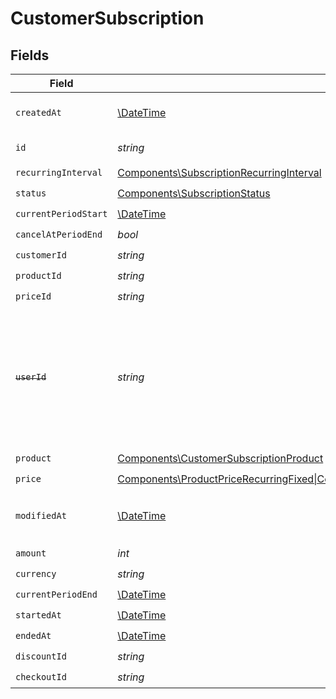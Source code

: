 # CustomerSubscription


## Fields

| Field                                                                                                                                                                                                                                                                    | Type                                                                                                                                                                                                                                                                     | Required                                                                                                                                                                                                                                                                 | Description                                                                                                                                                                                                                                                              |
| ------------------------------------------------------------------------------------------------------------------------------------------------------------------------------------------------------------------------------------------------------------------------ | ------------------------------------------------------------------------------------------------------------------------------------------------------------------------------------------------------------------------------------------------------------------------ | ------------------------------------------------------------------------------------------------------------------------------------------------------------------------------------------------------------------------------------------------------------------------ | ------------------------------------------------------------------------------------------------------------------------------------------------------------------------------------------------------------------------------------------------------------------------ |
| `createdAt`                                                                                                                                                                                                                                                              | [\DateTime](https://www.php.net/manual/en/class.datetime.php)                                                                                                                                                                                                            | :heavy_check_mark:                                                                                                                                                                                                                                                       | Creation timestamp of the object.                                                                                                                                                                                                                                        |
| `id`                                                                                                                                                                                                                                                                     | *string*                                                                                                                                                                                                                                                                 | :heavy_check_mark:                                                                                                                                                                                                                                                       | The ID of the object.                                                                                                                                                                                                                                                    |
| `recurringInterval`                                                                                                                                                                                                                                                      | [Components\SubscriptionRecurringInterval](../../Models/Components/SubscriptionRecurringInterval.md)                                                                                                                                                                     | :heavy_check_mark:                                                                                                                                                                                                                                                       | N/A                                                                                                                                                                                                                                                                      |
| `status`                                                                                                                                                                                                                                                                 | [Components\SubscriptionStatus](../../Models/Components/SubscriptionStatus.md)                                                                                                                                                                                           | :heavy_check_mark:                                                                                                                                                                                                                                                       | N/A                                                                                                                                                                                                                                                                      |
| `currentPeriodStart`                                                                                                                                                                                                                                                     | [\DateTime](https://www.php.net/manual/en/class.datetime.php)                                                                                                                                                                                                            | :heavy_check_mark:                                                                                                                                                                                                                                                       | N/A                                                                                                                                                                                                                                                                      |
| `cancelAtPeriodEnd`                                                                                                                                                                                                                                                      | *bool*                                                                                                                                                                                                                                                                   | :heavy_check_mark:                                                                                                                                                                                                                                                       | N/A                                                                                                                                                                                                                                                                      |
| `customerId`                                                                                                                                                                                                                                                             | *string*                                                                                                                                                                                                                                                                 | :heavy_check_mark:                                                                                                                                                                                                                                                       | N/A                                                                                                                                                                                                                                                                      |
| `productId`                                                                                                                                                                                                                                                              | *string*                                                                                                                                                                                                                                                                 | :heavy_check_mark:                                                                                                                                                                                                                                                       | N/A                                                                                                                                                                                                                                                                      |
| `priceId`                                                                                                                                                                                                                                                                | *string*                                                                                                                                                                                                                                                                 | :heavy_check_mark:                                                                                                                                                                                                                                                       | N/A                                                                                                                                                                                                                                                                      |
| ~~`userId`~~                                                                                                                                                                                                                                                             | *string*                                                                                                                                                                                                                                                                 | :heavy_check_mark:                                                                                                                                                                                                                                                       | : warning: ** DEPRECATED **: This will be removed in a future release, please migrate away from it as soon as possible.                                                                                                                                                  |
| `product`                                                                                                                                                                                                                                                                | [Components\CustomerSubscriptionProduct](../../Models/Components/CustomerSubscriptionProduct.md)                                                                                                                                                                         | :heavy_check_mark:                                                                                                                                                                                                                                                       | N/A                                                                                                                                                                                                                                                                      |
| `price`                                                                                                                                                                                                                                                                  | [Components\ProductPriceRecurringFixed\|Components\ProductPriceRecurringCustom\|Components\ProductPriceRecurringFree\|Components\ProductPriceOneTimeFixed\|Components\ProductPriceOneTimeCustom\|Components\ProductPriceOneTimeFree](../../Models/Components/ProductPrice.md) | :heavy_check_mark:                                                                                                                                                                                                                                                       | N/A                                                                                                                                                                                                                                                                      |
| `modifiedAt`                                                                                                                                                                                                                                                             | [\DateTime](https://www.php.net/manual/en/class.datetime.php)                                                                                                                                                                                                            | :heavy_check_mark:                                                                                                                                                                                                                                                       | Last modification timestamp of the object.                                                                                                                                                                                                                               |
| `amount`                                                                                                                                                                                                                                                                 | *int*                                                                                                                                                                                                                                                                    | :heavy_check_mark:                                                                                                                                                                                                                                                       | N/A                                                                                                                                                                                                                                                                      |
| `currency`                                                                                                                                                                                                                                                               | *string*                                                                                                                                                                                                                                                                 | :heavy_check_mark:                                                                                                                                                                                                                                                       | N/A                                                                                                                                                                                                                                                                      |
| `currentPeriodEnd`                                                                                                                                                                                                                                                       | [\DateTime](https://www.php.net/manual/en/class.datetime.php)                                                                                                                                                                                                            | :heavy_check_mark:                                                                                                                                                                                                                                                       | N/A                                                                                                                                                                                                                                                                      |
| `startedAt`                                                                                                                                                                                                                                                              | [\DateTime](https://www.php.net/manual/en/class.datetime.php)                                                                                                                                                                                                            | :heavy_check_mark:                                                                                                                                                                                                                                                       | N/A                                                                                                                                                                                                                                                                      |
| `endedAt`                                                                                                                                                                                                                                                                | [\DateTime](https://www.php.net/manual/en/class.datetime.php)                                                                                                                                                                                                            | :heavy_check_mark:                                                                                                                                                                                                                                                       | N/A                                                                                                                                                                                                                                                                      |
| `discountId`                                                                                                                                                                                                                                                             | *string*                                                                                                                                                                                                                                                                 | :heavy_check_mark:                                                                                                                                                                                                                                                       | N/A                                                                                                                                                                                                                                                                      |
| `checkoutId`                                                                                                                                                                                                                                                             | *string*                                                                                                                                                                                                                                                                 | :heavy_check_mark:                                                                                                                                                                                                                                                       | N/A                                                                                                                                                                                                                                                                      |